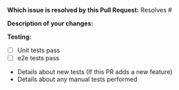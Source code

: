 **Which issue is resolved by this Pull Request:**
Resolves #

**Description of your changes:**


**Testing:**
- [ ] Unit tests pass
- [ ] e2e tests pass
- Details about new tests (If this PR adds a new feature)
- Details about any manual tests performed
